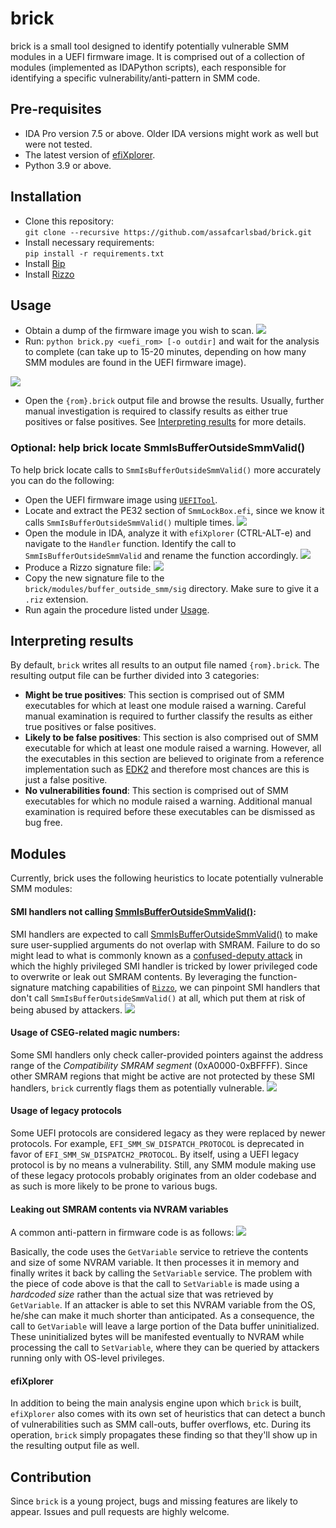 # brick

brick is a small tool designed to identify potentially vulnerable SMM modules in a UEFI firmware image. It is comprised out of a collection of modules (implemented as IDAPython scripts), each responsible for identifying a specific vulnerability/anti-pattern in SMM code.

## Pre-requisites
* IDA Pro version 7.5 or above. Older IDA versions might work as well but were not tested.
* The latest version of [efiXplorer](https://github.com/binarly-io/efiXplorer).
* Python 3.9 or above.

## Installation
* Clone this repository:  
`git clone --recursive https://github.com/assafcarlsbad/brick.git`
* Install necessary requirements:  
`pip install -r requirements.txt`
* Install [Bip](https://github.com/synacktiv/bip)
* Install [Rizzo](https://github.com/tacnetsol/ida/tree/master/plugins/rizzo)

## Usage
* Obtain a dump of the firmware image you wish to scan.
![](images/SpiDump.jpg)
* Run: `python brick.py <uefi_rom> [-o outdir]` and wait for the analysis to complete (can take up to 15-20 minutes, depending on how many SMM modules are found in the UEFI firmware image).
  
![](images/BrickRun.jpg)
* Open the `{rom}.brick` output file and browse the results. Usually, further manual investigation is required to classify results as either true positives or false positives. See [Interpreting results](#interpreting-results) for more details.

### Optional: help brick locate SmmIsBufferOutsideSmmValid()
To help brick locate calls to `SmmIsBufferOutsideSmmValid()` more accurately you can do the following:
* Open the UEFI firmware image using [`UEFITool`](https://github.com/LongSoft/UEFITool).
* Locate and extract the PE32 section of `SmmLockBox.efi`, since we know it calls `SmmIsBufferOutsideSmmValid()` multiple times.
![](images/SmmLockBox.jpg)
* Open the module in IDA, analyze it with `efiXplorer` (CTRL-ALT-e) and navigate to the `Handler` function. Identify the call to `SmmIsBufferOutsideSmmValid` and rename the function accordingly.
![](images/SmmIsBufferOutsideSmmValid.jpg)
* Produce a Rizzo signature file:
![](images/Rizzo.jpg)
* Copy the new signature file to the `brick/modules/buffer_outside_smm/sig` directory. Make sure to give it a `.riz` extension.
* Run again the procedure listed under [Usage](#usage).

## Interpreting results

By default, `brick` writes all results to an output file named `{rom}.brick`. The resulting output file can be further divided into 3 categories:

* **Might be true positives**: This section is comprised out of SMM executables for which at least one module raised a warning. Careful manual examination is required to further classify the results as either true positives or false positives.
* **Likely to be false positives**: This section is also comprised out of SMM executable for which at least one module raised a warning. However, all the executables in this section are believed to originate from a reference implementation such as [EDK2](https://github.com/tianocore/edk2) and therefore most chances are this is just a false positive.
* **No vulnerabilities found**: This section is comprised out of SMM executables for which no module raised a warning. Additional manual examination is required before these executables can be dismissed as bug free.

## Modules
Currently, brick uses the following heuristics to locate potentially vulnerable SMM modules:
#### SMI handlers not calling [SmmIsBufferOutsideSmmValid()](https://github.com/tianocore/edk2/blob/master/MdePkg/Library/SmmMemLib/SmmMemLib.c):  
SMI handlers are expected to call [SmmIsBufferOutsideSmmValid()](https://github.com/tianocore/edk2/blob/master/MdePkg/Library/SmmMemLib/SmmMemLib.c) to make sure user-supplied arguments do not overlap with SMRAM.
Failure to do so might lead to what is commonly known as a [confused-deputy attack](https://en.wikipedia.org/wiki/Confused_deputy_problem) in which the highly privileged SMI handler is tricked by lower privileged code to overwrite or leak out SMRAM contents. By leveraging the function-signature matching capabilities of [`Rizzo`](https://github.com/tacnetsol/ida/blob/master/plugins/rizzo/rizzo.py), we can pinpoint SMI handlers that don't call `SmmIsBufferOutsideSmmValid()` at all, which put them at risk of being abused by attackers.
![](images/CommBuffer.jpg)

#### Usage of CSEG-related magic numbers:
Some SMI handlers only check caller-provided pointers against the address range of the *Compatibility SMRAM segment* (0xA0000-0xBFFFF). Since other SMRAM regions that might be active are not protected by these SMI handlers, `brick` currently flags them as potentially vulnerable.
![](images/CSEG.jpg)

#### Usage of legacy protocols
Some UEFI protocols are considered legacy as they were replaced by newer protocols. For example, `EFI_SMM_SW_DISPATCH_PROTOCOL` is deprecated in favor of `EFI_SMM_SW_DISPATCH2_PROTOCOL`. By itself, using a UEFI legacy protocol is by no means a vulnerability. Still, any SMM module making use of these legacy protocols probably originates from an older codebase and as such is more likely to be prone to various bugs.

#### Leaking out SMRAM contents via NVRAM variables
A common anti-pattern in firmware code is as follows:
![](images/SetVariable.jpg)

Basically, the code uses the `GetVariable` service to retrieve the contents and size of some NVRAM variable. It then processes it in memory and finally writes it back by calling the  `SetVariable` service. The problem with the piece of code above is that the call to `SetVariable` is made using a *hardcoded size* rather than the actual size that was retrieved by `GetVariable`. If an attacker is able to set this NVRAM variable from the OS, he/she can make it much shorter than anticipated. As a consequence, the call to `GetVariable` will leave a large portion of the Data buffer uninitialized. These uninitialized bytes will be manifested eventually to NVRAM while processing the call to `SetVariable`, where they can be queried by attackers running only with OS-level privileges.

#### efiXplorer
In addition to being the main analysis engine upon which `brick` is built, `efiXplorer` also comes with its own set of heuristics that can detect a bunch of vulnerabilities such as SMM call-outs, buffer overflows, etc. During its operation, `brick` simply propagates these finding so that they'll show up in the resulting output file as well.

## Contribution
Since `brick` is a young project, bugs and missing features are likely to appear. Issues and pull requests are highly welcome.
